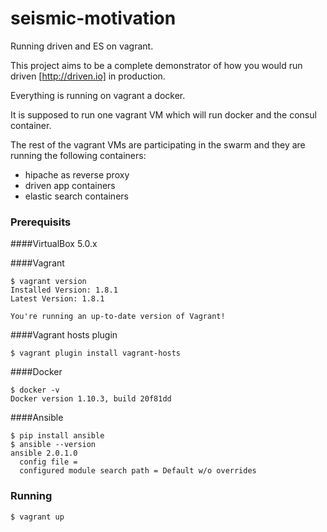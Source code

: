 # seismic-motivation
Running driven and ES on vagrant. 

This project aims to be a complete demonstrator of how you would run driven [http://driven.io] in production. 

Everything is running on vagrant a docker.

It is supposed to run one vagrant VM which will run docker and the consul container.

The rest of the vagrant VMs are participating in the swarm and they are running the following containers: 
- hipache as reverse proxy
- driven app containers
- elastic search containers

### Prerequisits
####VirtualBox 5.0.x

####Vagrant
```
$ vagrant version
Installed Version: 1.8.1
Latest Version: 1.8.1
 
You're running an up-to-date version of Vagrant!
```

####Vagrant hosts plugin
```
$ vagrant plugin install vagrant-hosts
```

####Docker
```
$ docker -v
Docker version 1.10.3, build 20f81dd
```

####Ansible 
```
$ pip install ansible
$ ansible --version
ansible 2.0.1.0
  config file = 
  configured module search path = Default w/o overrides
```

### Running
```
$ vagrant up
```
